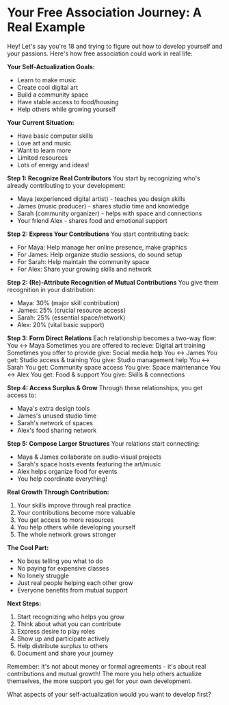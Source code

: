 # Your Free Association Journey: A Real Example

Hey! Let's say you're 18 and trying to figure out how to develop yourself and your passions. Here's how free association could work in real life:

**Your Self-Actualization Goals:**
- Learn to make music
- Create cool digital art
- Build a community space
- Have stable access to food/housing
- Help others while growing yourself

**Your Current Situation:**
- Have basic computer skills
- Love art and music
- Want to learn more
- Limited resources
- Lots of energy and ideas!

**Step 1: Recognize Real Contributors**
You start by recognizing who's already contributing to your development:
- Maya (experienced digital artist) - teaches you design skills
- James (music producer) - shares studio time and knowledge
- Sarah (community organizer) - helps with space and connections
- Your friend Alex - shares food and emotional support

**Step 2: Express Your Contributions**
You start contributing back:
- For Maya: Help manage her online presence, make graphics
- For James: Help organize studio sessions, do sound setup
- For Sarah: Help maintain the community space
- For Alex: Share your growing skills and network

**Step 2: (Re)-Attribute Recognition of Mutual Contributions**
You give them recognition in your distribution:
- Maya: 30% (major skill contribution)
- James: 25% (crucial resource access)
- Sarah: 25% (essential space/network)
- Alex: 20% (vital basic support)

**Step 3: Form Direct Relations**
Each relationship becomes a two-way flow:
You ↔ Maya
    Sometimes you are offered to recieve: Digital art training
    Sometimes you offer to provide give: Social media help
You ↔ James
    You get: Studio access & training
    You give: Studio management help
You ↔ Sarah
    You get: Community space access
    You give: Space maintenance
You ↔ Alex
    You get: Food & support
    You give: Skills & connections

**Step 4: Access Surplus & Grow**
Through these relationships, you get access to:
- Maya's extra design tools
- James's unused studio time
- Sarah's network of spaces
- Alex's food sharing network

**Step 5: Compose Larger Structures**
Your relations start connecting:
- Maya & James collaborate on audio-visual projects
- Sarah's space hosts events featuring the art/music
- Alex helps organize food for events
- You help coordinate everything!

**Real Growth Through Contribution:**
1. Your skills improve through real practice
2. Your contributions become more valuable
3. You get access to more resources
4. You help others while developing yourself
5. The whole network grows stronger

**The Cool Part:**
- No boss telling you what to do
- No paying for expensive classes
- No lonely struggle
- Just real people helping each other grow
- Everyone benefits from mutual support

**Next Steps:**
1. Start recognizing who helps you grow
2. Think about what you can contribute
3. Express desire to play roles
4. Show up and participate actively
5. Help distribute surplus to others
6. Document and share your journey

Remember: It's not about money or formal agreements - it's about real contributions and mutual growth! The more you help others actualize themselves, the more support you get for your own development.

What aspects of your self-actualization would you want to develop first?